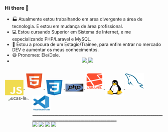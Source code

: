 ### Hi there 👋


- 🏭 Atualmente estou trabalhando em area divergente a área de tecnologia. E estou em mudança de área profissional.
- 💻 Estou cursando Superior em Sistema de Internet, e me especializando PHP/Laravel e MySQL.
- 🔭  Estou a procura de um Estagio/Trainee, para enfim entrar no mercado DEV e aumentar os meus conhecimentos.
- 😄 Pronomes: Ele/Dele.
- <div align="center">
  <a href="https://github.com/lucasaragao29">
  <img height="180em" src="https://github-readme-stats.vercel.app/api?username=lucasaragao29&show_icons=true&theme=dark&include__all_commits=true&count_private=true"/>
  <img height="180em" src="https://github-readme-stats.vercel.app/api/top-langs/?username=lucasaragao29&layout=compact&langs_count=7&theme=dark"/>
</div>

<div style="display: inline_block"><br>
  <img align="center" alt="lucas-Js" height="50" width="60" src="https://raw.githubusercontent.com/devicons/devicon/master/icons/javascript/javascript-plain.svg">
  <img align="bottom" alt="lucas-HTML" height="50" width="60" src="https://raw.githubusercontent.com/devicons/devicon/master/icons/html5/html5-original.svg">
  <img align="center" alt="Rucas-CSS" height="50" width="60" src="https://raw.githubusercontent.com/devicons/devicon/master/icons/css3/css3-original.svg">
   <img align="center" alt="lucas-php" height="50" width="60" src="https://raw.githubusercontent.com/devicons/devicon/master/icons/php/php-original.svg">
   <img align="bottom" alt="lucas-laravel" height="50" width="60" src="https://github.com/devicons/devicon/blob/master/icons/laravel/laravel-plain-wordmark.svg">
   <img align="center" alt="lucas-linux" height="50" width="60" src="https://raw.githubusercontent.com/devicons/devicon/master/icons/linux/linux-original.svg">
   <img align="bottom" alt="lucas-mysqln" height="50" width="60" src="https://raw.githubusercontent.com/devicons/devicon/master/icons/mysql/mysql-original.svg">
 <img align="center" alt="lucas-vscode" height="50" width="60" src="https://github.com/devicons/devicon/blob/master/icons/vscode/vscode-original-wordmark.svg">
  <img align="left" alt="lucas-linux" height="150" style="border-radius:50px;" src="https://scontent.fstu5-1.fna.fbcdn.net/v/t1.6435-9/93770529_2940916825984637_4977271259545993216_n.jpg?_nc_cat=105&ccb=1-5&_nc_sid=174925&_nc_eui2=AeGFfMK8dm8-ddo0e1L4axZF8_wQA6kQCLDz_BADqRAIsDwYxRqOnO-zBzbm6IvjcQs2utL409TXVjSGaubnV5bd&_nc_ohc=yMZtRY0LIKMAX9iEDwm&_nc_ht=scontent.fstu5-1.fna&oh=00_AT8E7yu6BmoVO13nTyOKoQL_d4riq9VAK-znyFdv_l9MKQ&oe=627C5798">
</div>
___________________________________________________________________________________________________________
<div> 
  <a href="https://www.instagram.com/lucas_domingos2904/" target="_blank"><img src="https://img.shields.io/badge/-Instagram-%23E4405F?style=for-the-badge&logo=instagram&logoColor=white" target="_blank"></a>
 <a href="https://discord.com/channels/@me" target="_blank"><img src="https://img.shields.io/badge/Discord-7289DA?style=for-the-badge&logo=discord&logoColor=white" target="_blank"></a> 
  <a href = "mailto:lucasaragao2904@gmail.com"><img src="https://img.shields.io/badge/-Gmail-%23333?style=for-the-badge&logo=gmail&logoColor=white" target="_blank"></a>
  <a href="https://www.linkedin.com/in/rafaella-ballerini-45875016a" target="_blank"><img src="https://img.shields.io/badge/-LinkedIn-%230077B5?style=for-the-badge&logo=linkedin&logoColor=white" target="_blank"></a> 
 
</div>
